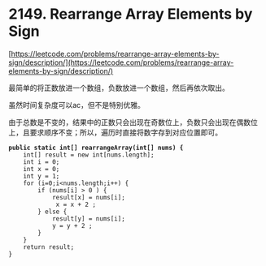 # 2149. Rearrange Array Elements by Sign

[https://leetcode.com/problems/rearrange-array-elements-by-sign/description/](https://leetcode.com/problems/rearrange-array-elements-by-sign/description/)

最简单的将正数放进一个数组，负数放进一个数组，然后再依次取出。

虽然时间复杂度可以ac，但不是特别优雅。

由于总数是不变的，结果中的正数只会出现在奇数位上，负数只会出现在偶数位上，且要求顺序不变；所以，遍历时直接将数字存到对应位置即可。

<pre class="language-java"><code class="lang-java"><strong>public static int[] rearrangeArray(int[] nums) {
</strong>    int[] result = new int[nums.length];
    int i = 0;
    int x = 0;
    int y = 1;
    for (i=0;i&#x3C;nums.length;i++) {
        if (nums[i] > 0 ) {
            result[x] = nums[i];
             x = x + 2 ;
        } else {
            result[y] = nums[i];
            y = y + 2 ;
        }
    }
    return result;
}
</code></pre>
